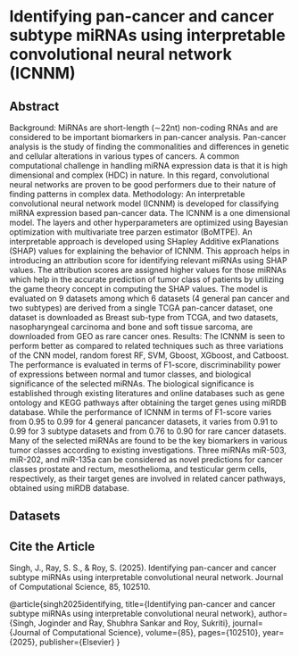 # Identifying pan-cancer and cancer subtype miRNAs using interpretable convolutional neural network (ICNNM)
## Abstract
Background: MiRNAs are short-length (∼22nt) non-coding RNAs and are considered to be important biomarkers
in pan-cancer analysis. Pan-cancer analysis is the study of finding the commonalities and differences in
genetic and cellular alterations in various types of cancers. A common computational challenge in handling
miRNA expression data is that it is high dimensional and complex (HDC) in nature. In this regard, convolutional
neural networks are proven to be good performers due to their nature of finding patterns in complex data.
Methodology: An interpretable convolutional neural network model (ICNNM) is developed for classifying
miRNA expression based pan-cancer data. The ICNNM is a one dimensional model. The layers and other
hyperparameters are optimized using Bayesian optimization with multivariate tree parzen estimator (BoMTPE).
An interpretable approach is developed using SHapley Additive exPlanations (SHAP) values for explaining the
behavior of ICNNM. This approach helps in introducing an attribution score for identifying relevant miRNAs
using SHAP values. The attribution scores are assigned higher values for those miRNAs which help in the
accurate prediction of tumor class of patients by utilizing the game theory concept in computing the SHAP
values. The model is evaluated on 9 datasets among which 6 datasets (4 general pan cancer and two subtypes)
are derived from a single TCGA pan-cancer dataset, one dataset is downloaded as Breast sub-type from TCGA,
and two datasets, nasopharyngeal carcinoma and bone and soft tissue sarcoma, are downloaded from GEO as
rare cancer ones.
Results: The ICNNM is seen to perform better as compared to related techniques such as three variations of
the CNN model, random forest RF, SVM, Gboost, XGboost, and Catboost. The performance is evaluated in
terms of F1-score, discriminability power of expressions between normal and tumor classes, and biological
significance of the selected miRNAs. The biological significance is established through existing literatures and
online databases such as gene ontology and KEGG pathways after obtaining the target genes using miRDB
database. While the performance of ICNNM in terms of F1-score varies from 0.95 to 0.99 for 4 general pancancer
datasets, it varies from 0.91 to 0.99 for 3 subtype datasets and from 0.76 to 0.90 for rare cancer datasets.
Many of the selected miRNAs are found to be the key biomarkers in various tumor classes according to existing
investigations. Three miRNAs miR-503, miR-202, and miR-135a can be considered as novel predictions for
cancer classes prostate and rectum, mesothelioma, and testicular germ cells, respectively, as their target genes
are involved in related cancer pathways, obtained using miRDB database.

## Datasets

## Cite the Article
Singh, J., Ray, S. S., & Roy, S. (2025). Identifying pan-cancer and cancer subtype miRNAs using interpretable convolutional neural network. Journal of Computational Science, 85, 102510.

@article{singh2025identifying,
  title={Identifying pan-cancer and cancer subtype miRNAs using interpretable convolutional neural network},
  author={Singh, Joginder and Ray, Shubhra Sankar and Roy, Sukriti},
  journal={Journal of Computational Science},
  volume={85},
  pages={102510},
  year={2025},
  publisher={Elsevier}
}



